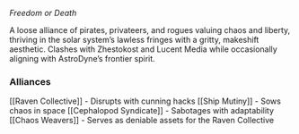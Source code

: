 *Freedom or Death*

A loose alliance of pirates, privateers, and rogues valuing chaos and liberty, thriving in the solar system’s lawless fringes with a gritty, makeshift aesthetic.
Clashes with Zhestokost and Lucent Media while occasionally aligning with AstroDyne’s frontier spirit.

### Alliances
[[Raven Collective]] - Disrupts with cunning hacks
[[Ship Mutiny]] - Sows chaos in space
[[Cephalopod Syndicate]] - Sabotages with adaptability
[[Chaos Weavers]] - Serves as deniable assets for the Raven Collective